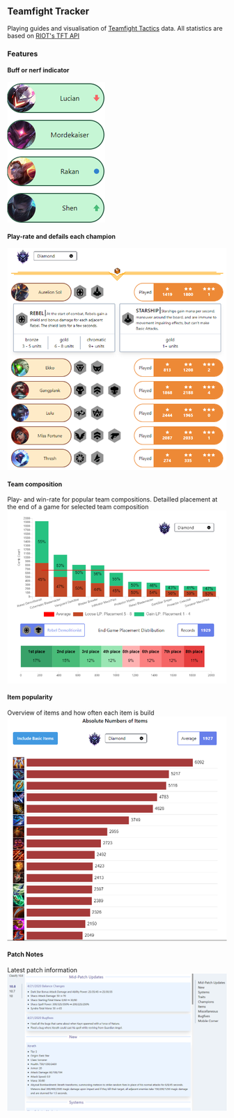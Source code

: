 ## Teamfight Tracker

Playing guides and visualisation of [Teamfight Tactics](https://teamfighttactics.leagueoflegends.com/) data. All statistics are based on [RIOT's TFT API](https://developer.riotgames.com/docs/tft)

### Features
#### Buff or nerf indicator
![BuffNerfIndicator](/BuffNerfIndicator.png)

#### Play-rate and defails each champion
![ChampStats](/ChampStats.png)

#### Team composition
Play- and win-rate for popular team compositions. Detailled placement at the end of a game for selected team composition
![CombStats](/CombStats.png)

#### Item popularity
Overview of items and how often each item is build
![ItemStats](/ItemStats.png)

#### Patch Notes
Latest patch information
![PatchNotes](/PatchNotes.png)
